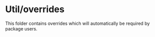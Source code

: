 # Util/overrides

This folder contains overrides which will automatically be required by package users.

